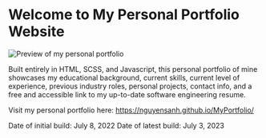 # Welcome to My Personal Portfolio Website

![Preview of my personal portfolio](images/WebsitePreviewpng)

Built entirely in HTML, SCSS, and Javascript, this personal portfolio of mine showcases my educational background, current skills, current level of experience, previous industry roles, personal projects, contact info, and a free and accessible link to my up-to-date software engineering resume.

Visit my personal portfolio here: https://nguyensanh.github.io/MyPortfolio/

Date of initial build: July 8, 2022
Date of latest build: July 3, 2023
